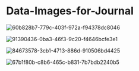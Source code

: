 # Data-Images-for-Journal 

![60b828b7-779c-403f-972a-f94378dc8046](https://github.com/Shounak1107/Data-Images-for-Journal/assets/166738219/304e4eaf-880c-4448-b02c-2b79f6fc6e65)

![91390436-0ba3-46f3-9c20-f4646bcfe3e1](https://github.com/Shounak1107/Data-Images-for-Journal/assets/166738219/dc953a67-9441-4142-9df8-ebcf1008da37)

![84673578-3cb1-4713-886d-910506bd4425](https://github.com/Shounak1107/Data-Images-for-Journal/assets/166738219/ce3227fc-de95-4a40-9d4c-c4278a46c7f7)

![67b1f80b-c8b6-465c-b831-7b7bdb2240b5](https://github.com/Shounak1107/Data-Images-for-Journal/assets/166738219/73073ad8-265c-46e8-aff0-4f2e019471e3)
